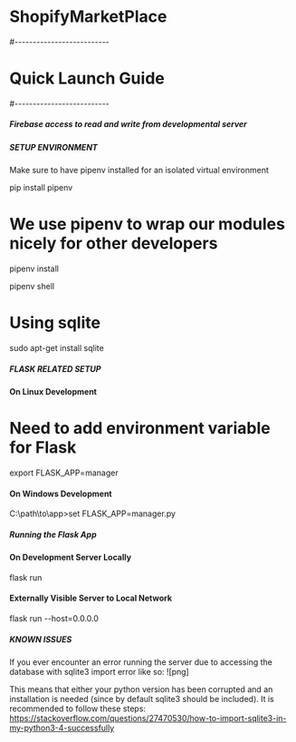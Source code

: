# ShopifyMarketPlace

#--------------------------
#   Quick Launch Guide
#--------------------------

##### Firebase access to read and write from developmental server

<!-- You need to set your own credentials by following this instruction

GOOGLE_APPLICATION_CREDENTIALS -->

##### SETUP ENVIRONMENT

Make sure to have pipenv installed for an isolated virtual environment

pip install pipenv

# We use pipenv to wrap our modules nicely for other developers

pipenv install

pipenv shell


# Using sqlite
sudo apt-get install sqlite

##### FLASK RELATED SETUP

#### On Linux Development

# Need to add environment variable for Flask
export FLASK_APP=manager

#### On Windows Development
C:\path\to\app>set FLASK_APP=manager.py

##### Running the Flask App
#### On Development Server Locally
flask run

#### Externally Visible Server to Local Network
flask run --host=0.0.0.0





##### KNOWN ISSUES
If you ever encounter an error running the server due to accessing the database with sqlite3 import error like so:
![png]

This means that either your python version has been corrupted and an installation is needed (since by default
sqlite3 should be included). It is recommended to follow these steps:
https://stackoverflow.com/questions/27470530/how-to-import-sqlite3-in-my-python3-4-successfully
